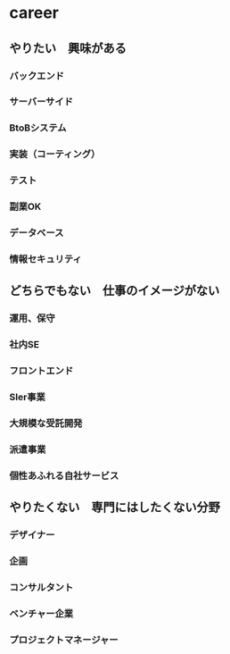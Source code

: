 # career
## やりたい　興味がある
### バックエンド
### サーバーサイド
### BtoBシステム
### 実装（コーティング）
### テスト
### 副業OK
### データベース
### 情報セキュリティ
## どちらでもない　仕事のイメージがない
### 運用、保守
### 社内SE
### フロントエンド
### SIer事業
### 大規模な受託開発
### 派遣事業
### 個性あふれる自社サービス
### 
## やりたくない　専門にはしたくない分野
### デザイナー
### 企画
### コンサルタント
### ベンチャー企業
### プロジェクトマネージャー

